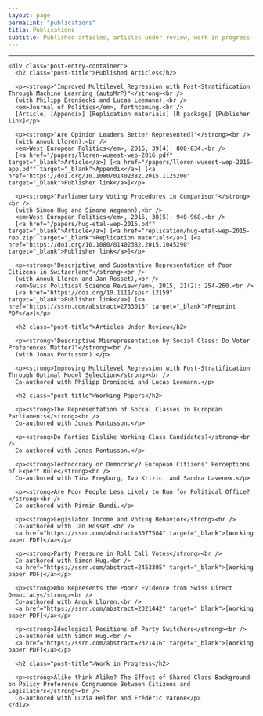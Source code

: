 ```yaml
---
layout: page
permalink: "publications"
title: Publications
subtitle: Published articles, articles under review, work in progress
---
```


<hr />
<div class="posts-list">
  <article class="post-preview">

    <div class="post-entry-container">
      <h2 class="post-title">Published Articles</h2>

      <p><strong>"Improved Multilevel Regression with Post-Stratification Through Machine Learning (autoMrP)"</strong><br />
      (with Philipp Broniecki and Lucas Leemann),<br />
      <em>Journal of Politics</em>, forthcoming.<br />
      [Article] [Appendix] [Replication materials] [R package] [Publisher link]</p>

      <p><strong>"Are Opinion Leaders Better Represented?"</strong><br />
      (with Anouk Lloren),<br />
      <em>West European Politics</em>, 2016, 39(4): 800-834.<br />
      [<a href="/papers/lloren-wueest-wep-2016.pdf" target="_blank">Article</a>] [<a href="/papers/lloren-wueest-wep-2016-app.pdf" target="_blank">Appendix</a>] [<a href="https://doi.org/10.1080/01402382.2015.1125200" target="_blank">Publisher link</a>]</p>

      <p><strong>"Parliamentary Voting Procedures in Comparison"</strong><br />
      (with Simon Hug and Simone Wegmann),<br />
      <em>West European Politics</em>, 2015, 38(5): 940-968.<br />
      [<a href="/papers/hug-etal-wep-2015.pdf" target="_blank">Article</a>] [<a href="replication/hug-etal-wep-2015-rep.zip" target="_blank">Replication materials</a>] [<a href="https://doi.org/10.1080/01402382.2015.1045290" target="_blank">Publisher link</a>]</p>

      <p><strong>"Descriptive and Substantive Representation of Poor Citizens in Switzerland"</strong><br />
      (with Anouk Lloren and Jan Rosset),<br />
      <em>Swiss Political Science Review</em>, 2015, 21(2): 254-260.<br />
      [<a href="https://doi.org/10.1111/spsr.12159" target="_blank">Publisher link</a>] [<a href="https://ssrn.com/abstract=2733015" target="_blank">Preprint PDF</a>]</p>

      <h2 class="post-title">Articles Under Review</h2>

      <p><strong>"Descriptive Misrepresentation by Social Class: Do Voter Preferences Matter?"</strong><br />
      (with Jonas Pontusson).</p>

      <p><strong>Improving Multilevel Regression with Post-Stratification Through Optimal Model Selection</strong><br />
      Co-authored with Philipp Broniecki and Lucas Leemann.</p>

      <h2 class="post-title">Working Papers</h2>

      <p><strong>The Representation of Social Classes in European Parliaments</strong><br />
      Co-authored with Jonas Pontusson.</p>

      <p><strong>Do Parties Dislike Working-Class Candidates?</strong><br />
      Co-authored with Jonas Pontusson.</p>

      <p><strong>Technocracy or Democracy? European Citizens' Perceptions of Expert Rule</strong><br />
      Co-authored with Tina Freyburg, Ivo Krizic, and Sandra Lavenex.</p>

      <p><strong>Are Poor People Less Likely to Run for Political Office?</strong><br />
      Co-authored with Pirmin Bundi.</p>

      <p><strong>Legislator Income and Voting Behavior</strong><br />
      Co-authored with Jan Rosset.<br />
      <a href="https://ssrn.com/abstract=3077584" target="_blank">[Working paper PDF]</a></p>

      <p><strong>Party Pressure in Roll Call Votes</strong><br />
      Co-authored with Simon Hug.<br />
      <a href="https://ssrn.com/abstract=2453305" target="_blank">[Working paper PDF]</a></p>

      <p><strong>Who Represents the Poor? Evidence from Swiss Direct Democracy</strong><br />
      Co-authored with Anouk Lloren.<br />
      <a href="https://ssrn.com/abstract=2321442" target="_blank">[Working paper PDF]</a></p>

      <p><strong>Ideological Positions of Party Switchers</strong><br />
      Co-authored with Simon Hug.<br />
      <a href="https://ssrn.com/abstract=2321416" target="_blank">[Working paper PDF]</a></p>

      <h2 class="post-title">Work in Progress</h2>

      <p><strong>Alike think Alike? The Effect of Shared Class Background on Policy Preference Congruence Between Citizens and Legislators</strong><br />
      Co-authored with Luzia Helfer and Frédéric Varone</p>
    </div>

  </article>
</div>
